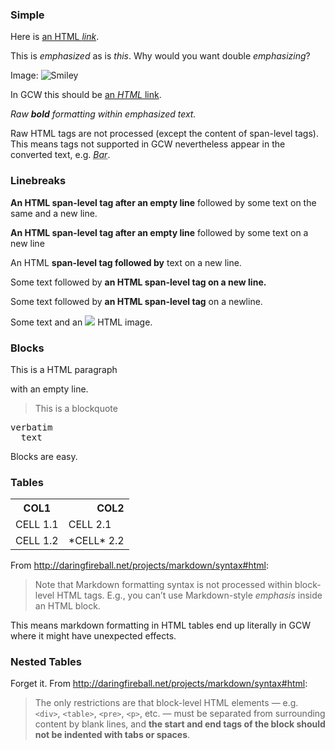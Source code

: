 ### Simple ###

Here is <a href="http://www.python.org">an HTML *link*</a>.

This is <em>emphasized</em> as is *this*. Why would you want double
<em>*emphasizing*</em>?

Image: <img src="http://wiki.markowik.googlecode.com/hg/images/smiley.png" alt="Smiley"/>

In GCW this should be [an <em>HTML</em> link](http://foo.bar).

*Raw <b>bold</b> formatting within emphasized text.*

Raw HTML tags are not processed (except the content of span-level tags). This
means tags not supported in GCW nevertheless appear in the converted text, e.g.
<abbr title="Foo">*Bar*</abbr>.

### Linebreaks ###

<b>An HTML span-level tag after an empty line</b> followed by some text on the
same and a new line.

<b>An HTML span-level tag after an empty line</b>
followed by some text on a new line

An HTML <b>span-level tag followed by</b>
text on a new line.

Some text followed by
<b>an HTML span-level tag on a new line.</b>

Some text followed by
<b>an HTML span-level tag</b> on a newline.

Some text and an
<img src="http://wiki.markowik.googlecode.com/hg/images/smiley.png" />
HTML image.

### Blocks ###

<p>
This is a HTML paragraph

with an empty line.
</p>

<blockquote>
This is
a blockquote
</blockquote>

<pre>
verbatim
  text
</pre>

Blocks are easy.

### Tables ###

<table>
<tr>
<th>COL1</th>
<th align="right">COL2</th>
</tr>
<tr>
<td>CELL 1.1</td>
<td>CELL 2.1</td>
</tr>
<tr>
<td>CELL 1.2</td>
<td>*CELL* 2.2</td>
</tr>
</table>

From <http://daringfireball.net/projects/markdown/syntax#html>:

>   Note that Markdown formatting syntax is not processed within block-level
>   HTML tags. E.g., you can’t use Markdown-style *emphasis* inside an HTML
>   block.

This means markdown formatting in HTML tables end up literally in GCW where it
might have unexpected effects.

### Nested Tables ###

Forget it. From <http://daringfireball.net/projects/markdown/syntax#html>:

>   The only restrictions are that block-level HTML elements — e.g. `<div>`,
>   `<table>`, `<pre>`, `<p>`, etc. — must be separated from surrounding
>   content by blank lines, and **the start and end tags of the block should
>   not be indented with tabs or spaces**.

